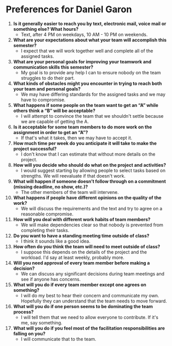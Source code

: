 # Preferences for Daniel Garon

1. __Is it generally easier to reach you by text, electronic mail, voice mail or something else?  What hours?__ 
   * Text, after 4 PM on weekdays, 10 AM - 10 PM on weekends.
1. __What are your expectations about what your team will accomplish this semester?__ 
   * I expect that we will work together well and complete all of the assigned tasks.
1. __What are your personal goals for improving your teamwork and communication skills this semester?__ 
   * My goal is to provide any help I can to ensure nobody on the team struggles to do their part.
1. __What kinds of obstacles might you encounter in trying to reach both your team and personal goals?__ 
   * We may have differing standards for the assigned tasks and we may have to compromise.
1. __What happens if some people on the team want to get an “A” while others think a “B” will be acceptable?__ 
   * I will attempt to convince the team that we shouldn't settle because we are capable of getting the A.
1. __Is it acceptable for some team members to do more work on the assignment in order to get an “A”?__ 
   * If that's what it takes, then we may have to accept it.
1. __How much time per week do you anticipate it will take to make the project successful?__ 
   * I don't know that I can estimate that without more details on the project.
1. __How will you decide who should do what on the project and activities?__ 
   * I would suggest starting by allowing people to select tasks based on strengths. We will reevaluate if that doesn't work.
1. __What will happen if someone doesn’t follow through on a commitment (missing deadline, no show, etc.)?__ 
   * The other members of the team will intervene.
1. __What happens if people have different opinions on the quality of the work?__ 
   * We will discuss the requirements and the text and try to agree on a reasonable compromise.
1. __How will you deal with different work habits of team members?__ 
   * We will make dependencies clear so that nobody is prevented from completing their tasks.
1. __Do you want to have a standing meeting time outside of class?__ 
   * I think it sounds like a good idea.
1. __How often do you think the team will need to meet outside of class?__ 
   * I suppose this depends on the details of the project and the workload. I'd say at least weekly, probably more.
1. __Will you need approval of every team member before making a decision?__ 
   * We can discuss any significant decisions during team meetings and see if anyone has concerns.
1. __What will you do if every team member except one agrees on something?__ 
   * I will do my best to hear their concern and communicate my own. Hopefully they can understand that the team needs to move forward.
1. __What will you do if one person seems to be dominating the team process?__ 
   * I will tell them that we need to allow everyone to contribute. If it's me, say something.
1. __What will you do if you feel most of the facilitation responsibilities are falling on you?__ 
   * I will communicate that to the team.
